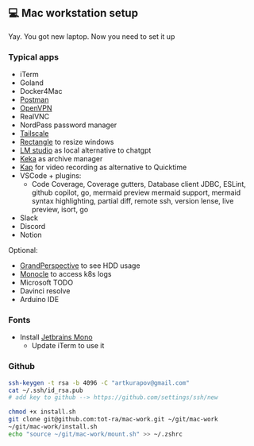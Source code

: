 ## 💻 Mac workstation setup
Yay. You got new laptop. Now you need to set it up

### Typical apps
- iTerm
- Goland
- Docker4Mac
- [Postman](https://www.postman.com/downloads/)
- [OpenVPN](https://openvpn.net/downloads/openvpn-connect-latest.dmg)
- RealVNC
- NordPass password manager
- [Tailscale](https://tailscale.com/)
- [Rectangle](https://rectangleapp.com/) to resize windows
- [LM studio](https://lmstudio.ai/) as local alternative to chatgpt
- [Keka](https://www.keka.io/en/) as archive manager
- [Kap](https://getkap.co/) for video recording as alternative to Quicktime
- VSCode + plugins:
  - Code Coverage, Coverage gutters, Database client JDBC, ESLint, github copilot, go, mermaid preview mermaid support, mermaid syntax highlighting, partial diff, remote ssh, version lense, live preview, isort, go
- Slack
- Discord
- Notion

Optional:
- [GrandPerspective](https://grandperspectiv.sourceforge.net/) to see HDD usage
- [Monocle](https://monokle.io/download) to access k8s logs
- Microsoft TODO
- Davinci resolve
- Arduino IDE

### Fonts
- Install [Jetbrains Mono](https://www.jetbrains.com/lp/mono/)
  - Update iTerm to use it

### Github 
```bash
ssh-keygen -t rsa -b 4096 -C "artkurapov@gmail.com"
cat ~/.ssh/id_rsa.pub
# add key to github --> https://github.com/settings/ssh/new
```


```bash
chmod +x install.sh
git clone git@github.com:tot-ra/mac-work.git ~/git/mac-work
~/git/mac-work/install.sh
echo "source ~/git/mac-work/mount.sh" >> ~/.zshrc
```
